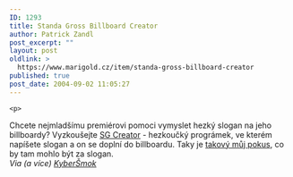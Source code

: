 ```yaml
---
ID: 1293
title: Standa Gross Billboard Creator
author: Patrick Zandl
post_excerpt: ""
layout: post
oldlink: >
  https://www.marigold.cz/item/standa-gross-billboard-creator
published: true
post_date: 2004-09-02 11:05:27
---
```

	<p>
Chcete nejmladšímu premiérovi pomoci vymyslet hezký slogan na jeho billboardy? Vyzkoušejte <a href="http://vembloud.wz.cz">SG Creator</a> - hezkoučký prográmek, ve kterém napíšete slogan a on se doplní do billboardu. Taky je <a href="http://vembloud.wz.cz/standa.php?id=2595">takový můj pokus</a>, co by tam mohlo být za slogan. <br/><i>Via (a více) <a href="http://blog.vozovna.cz/1093979834-grossuv-promysleny-marketing-dostava-na-internetu-zabrat.html">KyberŠmok</a></i>
</p>
